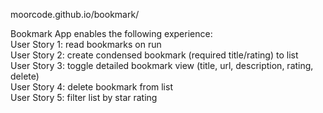 moorcode.github.io/bookmark/

Bookmark App enables the following experience:
<br>
User Story 1: read bookmarks on run<br>
User Story 2: create condensed bookmark (required title/rating) to list<br>
User Story 3: toggle detailed bookmark view (title, url, description, rating, delete)<br>
User Story 4: delete bookmark from list<br>
User Story 5: filter list by star rating 
